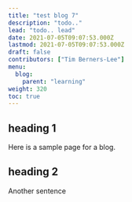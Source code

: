 ```yaml
---
title: "test blog 7"
description: "todo.."
lead: "todo.. lead"
date: 2021-07-05T09:07:53.000Z
lastmod: 2021-07-05T09:07:53.000Z
draft: false
contributors: ["Tim Berners-Lee"]
menu:
  blog:
    parent: "learning"
weight: 320
toc: true
---
```


## heading 1

Here is a sample page for a blog.

## heading 2

Another sentence
